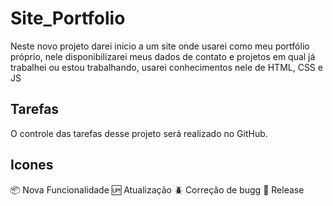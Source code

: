 # Site_Portfolio
Neste novo projeto darei inicio a um site onde usarei como meu portfólio próprio, nele disponibilizarei meus dados de contato e projetos em qual já trabalhei ou estou trabalhando, usarei conhecimentos nele de HTML, CSS e JS

## Tarefas

O controle das tarefas desse projeto será realizado no GitHub.

## Icones

:package: Nova Funcionalidade
:up: Atualização
:beetle: Correção de bugg
:checkered_flag: Release